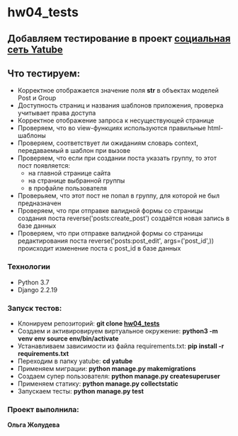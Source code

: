 # hw04_tests

## Добавляем тестирование в проект [социальная сеть Yatube](https://github.com/Olga-Zholudeva/hw03_forms)

## Что тестируем:

- Корректное отображается значение поля __str__ в объектах моделей Post и Group
- Доступность страниц и названия шаблонов приложения, проверка учитывает права доступа
- Корректное отображение запроса к несуществующей странице
- Проверяем, что во view-функциях используются правильные html-шаблоны
- Проверяем, соответствует ли ожиданиям словарь context, передаваемый в шаблон при вызове
- Проверяем, что если при создании поста указать группу, то этот пост появляется:
  - на главной странице сайта
  - на странице выбранной группы
  - в профайле пользователя
- Проверьяем, что этот пост не попал в группу, для которой не был предназначен
- Проверяем, что при отправке валидной формы со страницы создания поста reverse('posts:create_post') создаётся новая запись в базе данных
- Проверяем, что при отправке валидной формы со страницы редактирования поста reverse('posts:post_edit', args=('post_id',)) происходит изменение поста с post_id в базе данных


### Технологии
- Python 3.7
- Django 2.2.19

### Запуск тестов:

- Клонируем репозиторий: **git clone [hw04_tests](https://github.com/Olga-Zholudeva/hw04_tests)**
- Cоздаем и активировируем виртуальное окружение: **python3 -m venv env source env/bin/activate**
- Устанавливаем зависимости из файла requirements.txt: **pip install -r requirements.txt**
- Переходим в папку yatube: **cd yatube**
- Применяем миграции: **python manage.py makemigrations**
- Создаем супер пользователя: **python manage.py createsuperuser**
- Применяем статику: **python manage.py collectstatic**
- Запускаем тесты: **python manage.py test**

### Проект выполнила:

**Ольга Жолудева**
